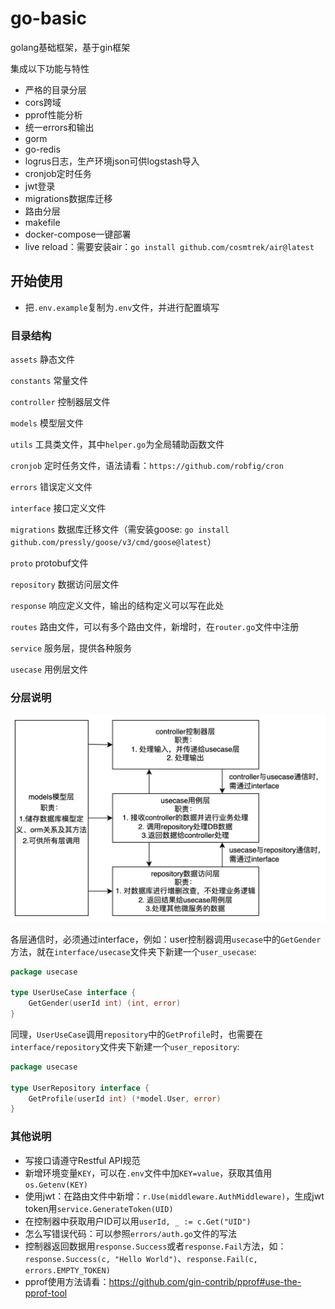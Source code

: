 # go-basic

golang基础框架，基于gin框架

集成以下功能与特性

* 严格的目录分层
* cors跨域
* pprof性能分析
* 统一errors和输出
* gorm
* go-redis
* logrus日志，生产环境json可供logstash导入
* cronjob定时任务
* jwt登录
* migrations数据库迁移
* 路由分层
* makefile
* docker-compose一键部署
* live reload：需要安装air：`go install github.com/cosmtrek/air@latest`

## 开始使用

* 把`.env.example`复制为`.env`文件，并进行配置填写

### 目录结构

`assets` 静态文件

`constants` 常量文件

`controller` 控制器层文件

`models` 模型层文件

`utils` 工具类文件，其中`helper.go`为全局辅助函数文件

`cronjob` 定时任务文件，语法请看：`https://github.com/robfig/cron`

`errors` 错误定义文件

`interface` 接口定义文件

`migrations` 数据库迁移文件（需安装goose: `go install github.com/pressly/goose/v3/cmd/goose@latest`）

`proto` protobuf文件

`repository` 数据访问层文件

`response` 响应定义文件，输出的结构定义可以写在此处

`routes` 路由文件，可以有多个路由文件，新增时，在`router.go`文件中注册

`service` 服务层，提供各种服务

`usecase` 用例层文件

### 分层说明

![img.png](assets/images/layers.png)

各层通信时，必须通过interface，例如：user控制器调用`usecase`中的`GetGender`方法，就在`interface/usecase`文件夹下新建一个`user_usecase`:

```go
package usecase

type UserUseCase interface {
	GetGender(userId int) (int, error)
}
```

同理，`UserUseCase`调用`repository`中的`GetProfile`时，也需要在`interface/repository`文件夹下新建一个`user_repository`:

```go
package usecase

type UserRepository interface {
	GetProfile(userId int) (*model.User, error)
}
```

### 其他说明

* 写接口请遵守Restful API规范
* 新增环境变量`KEY`，可以在`.env`文件中加`KEY=value`，获取其值用`os.Getenv(KEY)`
* 使用jwt：在路由文件中新增：`r.Use(middleware.AuthMiddleware)`，生成jwt token用`service.GenerateToken(UID)`
* 在控制器中获取用户ID可以用`userId, _ := c.Get("UID")`
* 怎么写错误代码：可以参照`errors/auth.go`文件的写法
* 控制器返回数据用`response.Success`或者`response.Fail`方法，如：`response.Success(c, "Hello World")`、`response.Fail(c, errors.EMPTY_TOKEN)`
* pprof使用方法请看：https://github.com/gin-contrib/pprof#use-the-pprof-tool